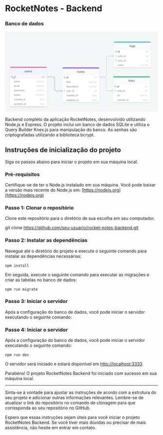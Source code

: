 # RocketNotes - Backend

### Banco de dados
![imagem da estrutura do banco de dados](.github/database.png)

Backend completo da aplicação RocketNotes, desenvolvido utilizando Node.js e Express. O projeto inclui um banco de dados SQLite e utiliza o Query Builder Knex.js para manipulação do banco. As senhas são criptografadas utilizando a biblioteca bcrypt.

## Instruções de inicialização do projeto

Siga os passos abaixo para iniciar o projeto em sua máquina local.

### Pré-requisitos

Certifique-se de ter o Node.js instalado em sua máquina. Você pode baixar a versão mais recente do Node.js em: [https://nodejs.org](https://nodejs.org)

### Passo 1: Clonar o repositório

Clone este repositório para o diretório de sua escolha em seu computador.

git clone https://github.com/seu-usuario/rocket-notes-backend.git

### Passo 2: Instalar as dependências

Navegue até o diretório do projeto e execute o seguinte comando para instalar as dependências necessárias:

```terminal
npm install
```

Em seguida, execute o seguinte comando para executar as migrações e criar as tabelas no banco de dados:

```terminal
npm run migrate
```

### Passo 3: Iniciar o servidor

Após a configuração do banco de dados, você pode iniciar o servidor executando o seguinte comando:


### Passo 4: Iniciar o servidor

Após a configuração do banco de dados, você pode iniciar o servidor executando o seguinte comando:

```terminal
npm run dev
```

O servidor será iniciado e estará disponível em [http://localhost:3333](http://localhost:3333).

Parabéns! O projeto RocketNotes Backend foi iniciado com sucesso em sua máquina local.

---

Sinta-se à vontade para ajustar as instruções de acordo com a estrutura do seu projeto e adicionar outras informações relevantes. Lembre-se de atualizar o link do repositório no comando de clonagem para que corresponda ao seu repositório no GitHub.

Espero que essas instruções sejam úteis para você iniciar o projeto RocketNotes Backend. Se você tiver mais dúvidas ou precisar de mais assistência, não hesite em entrar em contato.
